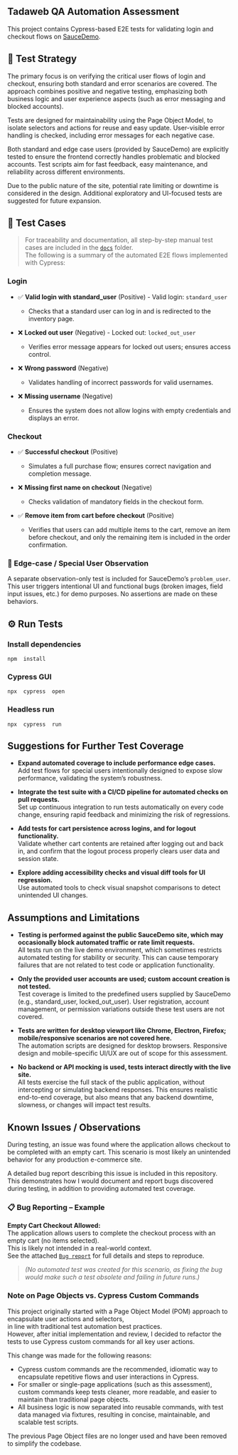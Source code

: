 ## Tadaweb QA Automation Assessment
This project contains Cypress-based E2E tests for validating login and checkout flows on [SauceDemo](https://www.saucedemo.com/).

## 🚀 Test Strategy
The primary focus is on verifying the critical user flows of login and checkout, ensuring both standard and error scenarios are covered. The approach combines positive and negative testing, emphasizing both business logic and user experience aspects (such as error messaging and blocked accounts).

Tests are designed for maintainability using the Page Object Model, to isolate selectors and actions for reuse and easy update. User-visible error handling is checked, including error messages for each negative case.

Both standard and edge case users (provided by SauceDemo) are explicitly tested to ensure the frontend correctly handles problematic and blocked accounts. Test scripts aim for fast feedback, easy maintenance, and reliability across different environments.

Due to the public nature of the site, potential rate limiting or downtime is considered in the design. Additional exploratory and UI-focused tests are suggested for future expansion.

## 📝 Test Cases
> For traceability and documentation, all step-by-step manual test cases are included in the [`docs`](/cypress/docs/) folder.  
> The following is a summary of the automated E2E flows implemented with Cypress:

### Login
- ✅ **Valid login with standard_user** (Positive) - Valid login: `standard_user`
	- Checks that a standard user can log in and is redirected to the inventory page.

- ❌ **Locked out user** (Negative) - Locked out: `locked_out_user`
	- Verifies error message appears for locked out users; ensures access control.

- ❌ **Wrong password** (Negative)
	- Validates handling of incorrect passwords for valid usernames.

- ❌ **Missing username** (Negative)
	- Ensures the system does not allow logins with empty credentials and displays an error.


### Checkout
- ✅ **Successful checkout** (Positive)
	- Simulates a full purchase flow; ensures correct navigation and completion message.

- ❌ **Missing first name on checkout** (Negative)
	- Checks validation of mandatory fields in the checkout form.

- ✅ **Remove item from cart before checkout** (Positive)  
	- Verifies that users can add multiple items to the cart, remove an item before checkout, and only the remaining item is included in the order confirmation.


### 🧪 Edge-case / Special User Observation
A separate observation-only test is included for SauceDemo’s `problem_user`.  
This user triggers intentional UI and functional bugs (broken images, field input issues, etc.) for demo purposes.
No assertions are made on these behaviors.

## ⚙️ Run Tests

### Install dependencies
```
npm  install
```
### Cypress GUI

```
npx  cypress  open
```

### Headless run
```
npx  cypress  run
```

## Suggestions for Further Test Coverage

- **Expand automated coverage to include performance edge cases.**  
  Add test flows for special users intentionally designed to expose slow performance, validating the system’s robustness.

- **Integrate the test suite with a CI/CD pipeline for automated checks on pull requests.**  
  Set up continuous integration to run tests automatically on every code change, ensuring rapid feedback and minimizing the risk of regressions.

- **Add tests for cart persistence across logins, and for logout functionality.**  
  Validate whether cart contents are retained after logging out and back in, and confirm that the logout process properly clears user data and session state.

- **Explore adding accessibility checks and visual diff tools for UI regression.**  
  Use automated tools to check visual snapshot comparisons to detect unintended UI changes.


## Assumptions and Limitations

- **Testing is performed against the public SauceDemo site, which may occasionally block automated traffic or rate limit requests.**  
  All tests run on the live demo environment, which sometimes restricts automated testing for stability or security. This can cause temporary failures that are not related to test code or application functionality.

- **Only the provided user accounts are used; custom account creation is not tested.**  
  Test coverage is limited to the predefined users supplied by SauceDemo (e.g., standard_user, locked_out_user). User registration, account management, or permission variations outside these test users are not covered.

- **Tests are written for desktop viewport like Chrome, Electron, Firefox; mobile/responsive scenarios are not covered here.**  
  The automation scripts are designed for desktop browsers. Responsive design and mobile-specific UI/UX are out of scope for this assessment.

- **No backend or API mocking is used, tests interact directly with the live site.**  
  All tests exercise the full stack of the public application, without intercepting or simulating backend responses. This ensures realistic end-to-end coverage, but also means that any backend downtime, slowness, or changes will impact test results.


## Known Issues / Observations 

During testing, an issue was found where the application allows checkout to be completed with an empty cart. This scenario is most likely an unintended behavior for any production e-commerce site.

A detailed bug report describing this issue is included in this repository. This demonstrates how I would document and report bugs discovered during testing, in addition to providing automated test coverage.

### 📋 Bug Reporting – Example

**Empty Cart Checkout Allowed:**  
The application allows users to complete the checkout process with an empty cart (no items selected).  
This is likely not intended in a real-world context.  
See the attached [`Bug report`](/cypress/docs/bug-report_empty_cart_checkout.md) for full details and steps to reproduce.

>*(No automated test was created for this scenario, as fixing the bug would make such a test obsolete and failing in future runs.)*


### Note on Page Objects vs. Cypress Custom Commands

This project originally started with a Page Object Model (POM) approach to encapsulate user actions and selectors,  
in line with traditional test automation best practices.  
However, after initial implementation and review, I decided to refactor the tests to use Cypress custom commands for all key user actions.

This change was made for the following reasons:
- Cypress custom commands are the recommended, idiomatic way to encapsulate repetitive flows and user interactions in Cypress.
- For smaller or single-page applications (such as this assessment), custom commands keep tests cleaner, more readable, and easier to maintain than traditional page objects.
- All business logic is now separated into reusable commands, with test data managed via fixtures, resulting in concise, maintainable, and scalable test scripts.

The previous Page Object files are no longer used and have been removed to simplify the codebase.
